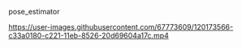 pose_estimator

 

   
https://user-images.githubusercontent.com/67773609/120173566-c33a0180-c221-11eb-8526-20d69604a17c.mp4

<source src="https://github.com/Balasubramaniam077/Pose_estimator/blob/main/images/helpers/3d_2_.mp4" type="video/mp4">
